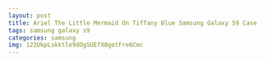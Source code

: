 ```yaml
---
layout: post
title: Ariel The Little Mermaid On Tiffany Blue Samsung Galaxy S9 Case
tags: samsung galaxy s9
categories: samsung
img: 122UkpLskktle9dOgSUEfX0gotFre6Cmc
---
```

